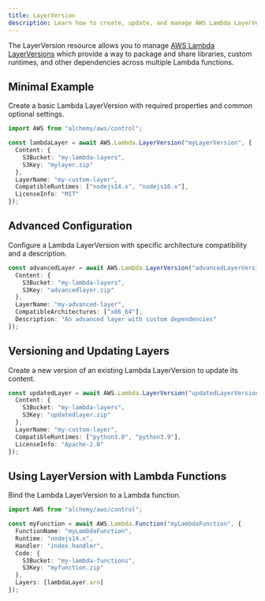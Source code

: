 ```yaml
---
title: LayerVersion
description: Learn how to create, update, and manage AWS Lambda LayerVersions using Alchemy Cloud Control.
---
```


The LayerVersion resource allows you to manage [AWS Lambda LayerVersions](https://docs.aws.amazon.com/lambda/latest/userguide/) which provide a way to package and share libraries, custom runtimes, and other dependencies across multiple Lambda functions.

## Minimal Example

Create a basic Lambda LayerVersion with required properties and common optional settings.

```ts
import AWS from "alchemy/aws/control";

const lambdaLayer = await AWS.Lambda.LayerVersion("myLayerVersion", {
  Content: {
    S3Bucket: "my-lambda-layers",
    S3Key: "mylayer.zip"
  },
  LayerName: "my-custom-layer",
  CompatibleRuntimes: ["nodejs14.x", "nodejs16.x"],
  LicenseInfo: "MIT"
});
```

## Advanced Configuration

Configure a Lambda LayerVersion with specific architecture compatibility and a description.

```ts
const advancedLayer = await AWS.Lambda.LayerVersion("advancedLayerVersion", {
  Content: {
    S3Bucket: "my-lambda-layers",
    S3Key: "advancedlayer.zip"
  },
  LayerName: "my-advanced-layer",
  CompatibleArchitectures: ["x86_64"],
  Description: "An advanced layer with custom dependencies"
});
```

## Versioning and Updating Layers

Create a new version of an existing Lambda LayerVersion to update its content.

```ts
const updatedLayer = await AWS.Lambda.LayerVersion("updatedLayerVersion", {
  Content: {
    S3Bucket: "my-lambda-layers",
    S3Key: "updatedlayer.zip"
  },
  LayerName: "my-custom-layer",
  CompatibleRuntimes: ["python3.8", "python3.9"],
  LicenseInfo: "Apache-2.0"
});
```

## Using LayerVersion with Lambda Functions

Bind the Lambda LayerVersion to a Lambda function.

```ts
import AWS from "alchemy/aws/control";

const myFunction = await AWS.Lambda.Function("myLambdaFunction", {
  FunctionName: "myLambdaFunction",
  Runtime: "nodejs14.x",
  Handler: "index.handler",
  Code: {
    S3Bucket: "my-lambda-functions",
    S3Key: "myfunction.zip"
  },
  Layers: [lambdaLayer.arn]
});
```